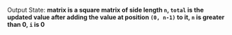 Output State: **matrix is a square matrix of side length `n`, `total` is the updated value after adding the value at position `(0, n-1)` to it, `n` is greater than 0, `i` is 0**